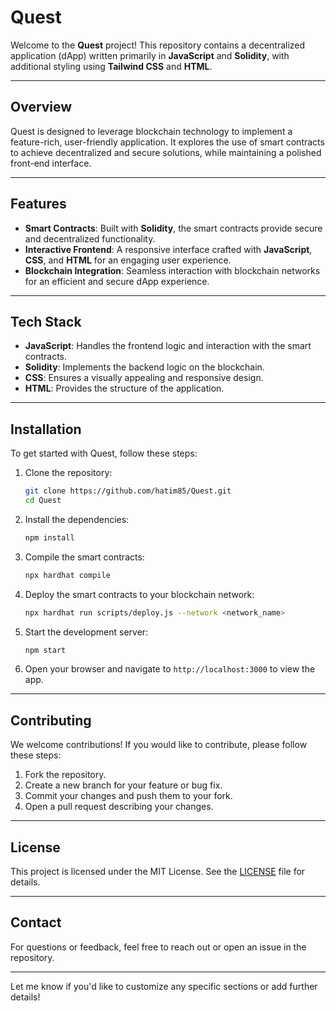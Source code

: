 
# Quest

Welcome to the **Quest** project! This repository contains a decentralized application (dApp) written primarily in **JavaScript** and **Solidity**, with additional styling using **Tailwind CSS** and **HTML**. 

---

## Overview

Quest is designed to leverage blockchain technology to implement a feature-rich, user-friendly application. It explores the use of smart contracts to achieve decentralized and secure solutions, while maintaining a polished front-end interface.

---

## Features

- **Smart Contracts**: Built with **Solidity**, the smart contracts provide secure and decentralized functionality.
- **Interactive Frontend**: A responsive interface crafted with **JavaScript**, **CSS**, and **HTML** for an engaging user experience.
- **Blockchain Integration**: Seamless interaction with blockchain networks for an efficient and secure dApp experience.

---

## Tech Stack

- **JavaScript**: Handles the frontend logic and interaction with the smart contracts.
- **Solidity**: Implements the backend logic on the blockchain.
- **CSS**: Ensures a visually appealing and responsive design.
- **HTML**: Provides the structure of the application.

---

## Installation

To get started with Quest, follow these steps:

1. Clone the repository:
   ```bash
   git clone https://github.com/hatim85/Quest.git
   cd Quest
   ```

2. Install the dependencies:
   ```bash
   npm install
   ```

3. Compile the smart contracts:
   ```bash
   npx hardhat compile
   ```

4. Deploy the smart contracts to your blockchain network:
   ```bash
   npx hardhat run scripts/deploy.js --network <network_name>
   ```

5. Start the development server:
   ```bash
   npm start
   ```

6. Open your browser and navigate to `http://localhost:3000` to view the app.

---

## Contributing

We welcome contributions! If you would like to contribute, please follow these steps:

1. Fork the repository.
2. Create a new branch for your feature or bug fix.
3. Commit your changes and push them to your fork.
4. Open a pull request describing your changes.

---

## License

This project is licensed under the MIT License. See the [LICENSE](LICENSE) file for details.

---

## Contact

For questions or feedback, feel free to reach out or open an issue in the repository.

---

Let me know if you'd like to customize any specific sections or add further details!

